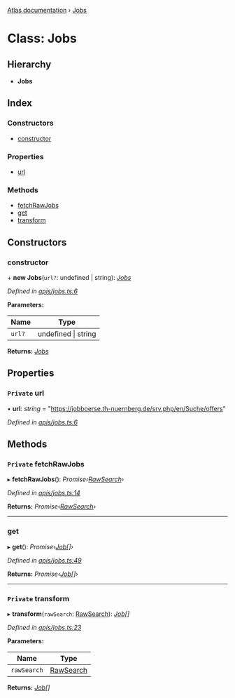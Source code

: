 [Atlas documentation](../globals.md) › [Jobs](jobs.md)

# Class: Jobs

## Hierarchy

* **Jobs**

## Index

### Constructors

* [constructor](jobs.md#constructor)

### Properties

* [url](jobs.md#private-url)

### Methods

* [fetchRawJobs](jobs.md#private-fetchrawjobs)
* [get](jobs.md#get)
* [transform](jobs.md#private-transform)

## Constructors

###  constructor

\+ **new Jobs**(`url?`: undefined | string): *[Jobs](jobs.md)*

*Defined in [apis/jobs.ts:6](https://github.com/chronark/atlas/blob/5df157b/src/apis/jobs.ts#L6)*

**Parameters:**

Name | Type |
------ | ------ |
`url?` | undefined &#124; string |

**Returns:** *[Jobs](jobs.md)*

## Properties

### `Private` url

• **url**: *string* = "https://jobboerse.th-nuernberg.de/srv.php/en/Suche/offers"

*Defined in [apis/jobs.ts:6](https://github.com/chronark/atlas/blob/5df157b/src/apis/jobs.ts#L6)*

## Methods

### `Private` fetchRawJobs

▸ **fetchRawJobs**(): *Promise‹[RawSearch](../interfaces/rawsearch.md)›*

*Defined in [apis/jobs.ts:14](https://github.com/chronark/atlas/blob/5df157b/src/apis/jobs.ts#L14)*

**Returns:** *Promise‹[RawSearch](../interfaces/rawsearch.md)›*

___

###  get

▸ **get**(): *Promise‹[Job](../interfaces/job.md)[]›*

*Defined in [apis/jobs.ts:49](https://github.com/chronark/atlas/blob/5df157b/src/apis/jobs.ts#L49)*

**Returns:** *Promise‹[Job](../interfaces/job.md)[]›*

___

### `Private` transform

▸ **transform**(`rawSearch`: [RawSearch](../interfaces/rawsearch.md)): *[Job](../interfaces/job.md)[]*

*Defined in [apis/jobs.ts:23](https://github.com/chronark/atlas/blob/5df157b/src/apis/jobs.ts#L23)*

**Parameters:**

Name | Type |
------ | ------ |
`rawSearch` | [RawSearch](../interfaces/rawsearch.md) |

**Returns:** *[Job](../interfaces/job.md)[]*
